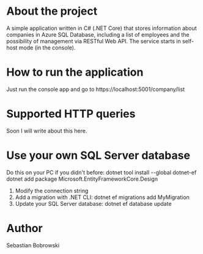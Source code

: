 # About the project
A simple application written in C# (.NET Core) that stores information about companies in Azure SQL Database, including a list of employees and the possibility of management via RESTful Web API. The service starts in self-host mode (in the console).
# How to run the application
Just run the console app and go to https://localhost:5001/company/list
# Supported HTTP queries
Soon I will write about this here.
# Use your own SQL Server database
Do this on your PC if you didn't before:
dotnet tool install --global dotnet-ef
dotnet add package Microsoft.EntityFrameworkCore.Design
1. Modify the connection string
2. Add a migration with .NET CLI: dotnet ef migrations add MyMigration
3. Update your SQL Server database: dotnet ef database update
# Author
Sebastian Bobrowski

